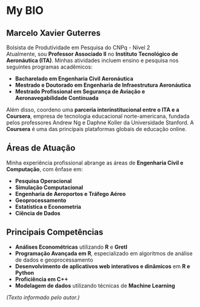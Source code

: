 # My BIO

## Marcelo Xavier Guterres

Bolsista de Produtividade em Pesquisa do CNPq - Nível 2  
Atualmente, sou **Professor Associado II** no **Instituto Tecnológico de Aeronáutica (ITA)**. Minhas atividades incluem ensino e pesquisa nos seguintes programas acadêmicos:

* **Bacharelado em Engenharia Civil Aeronáutica**
* **Mestrado e Doutorado em Engenharia de Infraestrutura Aeronáutica**
* **Mestrado Profissional em Segurança de Aviação e Aeronavegabilidade Continuada**

Além disso, coordeno uma **parceria interinstitucional entre o ITA e a Coursera**, empresa de tecnologia educacional norte-americana, fundada pelos professores Andrew Ng e Daphne Koller da Universidade Stanford. A **Coursera** é uma das principais plataformas globais de educação online.

## Áreas de Atuação

Minha experiência profissional abrange as áreas de **Engenharia Civil e Computação**, com ênfase em:

* **Pesquisa Operacional**
* **Simulação Computacional**
* **Engenharia de Aeroportos e Tráfego Aéreo**
* **Geoprocessamento**
* **Estatística e Econometria**
* **Ciência de Dados**

## Principais Competências

* **Análises Econométricas** utilizando **R** e **Gretl**
* **Programação Avançada em R**, especializado em algoritmos de análise de dados e geoprocessamento
* **Desenvolvimento de aplicativos web interativos e dinâmicos** em **R e Python**
* **Proficiência em C++**
* **Modelagem de dados** utilizando técnicas de **Machine Learning**


*(Texto informado pelo autor.)*

